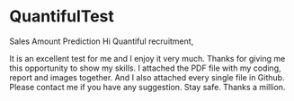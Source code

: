 # QuantifulTest
Sales Amount Prediction
Hi Quantiful recruitment,

It is an excellent test for me and I enjoy it very much. Thanks for giving me this opportunity to show my skills. 
I attached the PDF file with my coding, report and images together. And I also attached every single file in Github. 
Please contact me if you have any suggestion. Stay safe. 
Thanks a million. 
